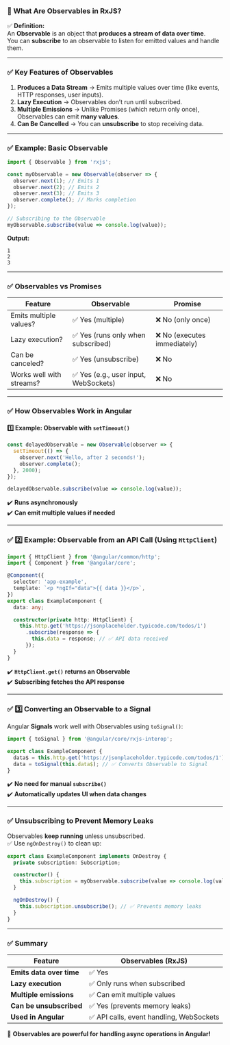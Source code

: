 ### **📌 What Are Observables in RxJS?**  

✅ **Definition:**  
An **Observable** is an object that **produces a stream of data over time**.  
You can **subscribe** to an observable to listen for emitted values and handle them.

---

### **✅ Key Features of Observables**  
1. **Produces a Data Stream** → Emits multiple values over time (like events, HTTP responses, user inputs).  
2. **Lazy Execution** → Observables don’t run until subscribed.  
3. **Multiple Emissions** → Unlike Promises (which return only once), Observables can emit **many values**.  
4. **Can Be Cancelled** → You can **unsubscribe** to stop receiving data.  

---

### **✅ Example: Basic Observable**
```typescript
import { Observable } from 'rxjs';

const myObservable = new Observable(observer => {
  observer.next(1); // Emits 1
  observer.next(2); // Emits 2
  observer.next(3); // Emits 3
  observer.complete(); // Marks completion
});

// Subscribing to the Observable
myObservable.subscribe(value => console.log(value));
```
**Output:**  
```
1  
2  
3  
```
---

### **✅ Observables vs Promises**
| Feature | Observable | Promise |
|---------|-----------|---------|
| Emits multiple values? | ✅ Yes (multiple) | ❌ No (only once) |
| Lazy execution? | ✅ Yes (runs only when subscribed) | ❌ No (executes immediately) |
| Can be canceled? | ✅ Yes (unsubscribe) | ❌ No |
| Works well with streams? | ✅ Yes (e.g., user input, WebSockets) | ❌ No |

---

### **✅ How Observables Work in Angular**
#### **1️⃣ Example: Observable with `setTimeout()`**
```typescript
const delayedObservable = new Observable(observer => {
  setTimeout(() => {
    observer.next('Hello, after 2 seconds!');
    observer.complete();
  }, 2000);
});

delayedObservable.subscribe(value => console.log(value));
```
✔️ **Runs asynchronously**  
✔️ **Can emit multiple values if needed**  

---

### **✅ 2️⃣ Example: Observable from an API Call (Using `HttpClient`)**
```typescript
import { HttpClient } from '@angular/common/http';
import { Component } from '@angular/core';

@Component({
  selector: 'app-example',
  template: `<p *ngIf="data">{{ data }}</p>`,
})
export class ExampleComponent {
  data: any;

  constructor(private http: HttpClient) {
    this.http.get('https://jsonplaceholder.typicode.com/todos/1')
      .subscribe(response => {
        this.data = response; // ✅ API data received
      });
  }
}
```
✔️ **`HttpClient.get()` returns an Observable**  
✔️ **Subscribing fetches the API response**  

---

### **✅ 3️⃣ Converting an Observable to a Signal**
Angular **Signals** work well with Observables using `toSignal()`:
```typescript
import { toSignal } from '@angular/core/rxjs-interop';

export class ExampleComponent {
  data$ = this.http.get('https://jsonplaceholder.typicode.com/todos/1');
  data = toSignal(this.data$); // ✅ Converts Observable to Signal
}
```
✔️ **No need for manual `subscribe()`**  
✔️ **Automatically updates UI when data changes**  

---

### **✅ Unsubscribing to Prevent Memory Leaks**
Observables **keep running** unless unsubscribed.  
✅ Use `ngOnDestroy()` to clean up:
```typescript
export class ExampleComponent implements OnDestroy {
  private subscription: Subscription;

  constructor() {
    this.subscription = myObservable.subscribe(value => console.log(value));
  }

  ngOnDestroy() {
    this.subscription.unsubscribe(); // ✅ Prevents memory leaks
  }
}
```
---

### **✅ Summary**
| Feature | Observables (RxJS) |
|---------|--------------------|
| **Emits data over time** | ✅ Yes |
| **Lazy execution** | ✅ Only runs when subscribed |
| **Multiple emissions** | ✅ Can emit multiple values |
| **Can be unsubscribed** | ✅ Yes (prevents memory leaks) |
| **Used in Angular** | ✅ API calls, event handling, WebSockets |

🚀 **Observables are powerful for handling async operations in Angular!**
